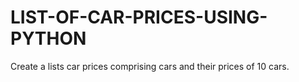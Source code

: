 # LIST-OF-CAR-PRICES-USING-PYTHON
Create a lists car prices comprising cars and their prices of 10 cars.
